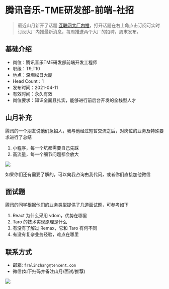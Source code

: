 # 腾讯音乐-TME研发部-前端-社招

> 最近山月新开了话题 [互联网大厂内推](https://mp.weixin.qq.com/mp/appmsgalbum?__biz=MzA3MzU0MjIzMA==&action=getalbum&album_id=1411740238032240644#wechat_redirect)，打开话题在右上角点击订阅可实时订阅大厂内推最新消息，每周推送两个大厂的招聘，周末发布。

## 基础介绍

+ 岗位：腾讯音乐TME研发部前端开发工程师
+ 职级：T9,T10
+ 地点：深圳松日大厦
+ Head Count：1
+ 发布时间：2021-04-11
+ 有效时间：永久有效
+ 岗位要求：知识全面且扎实，能够进行前后台开发的全栈型人才

## 山月补充

腾讯的一个朋友说他们急招人，我与他经过短暂交流之后，对岗位的业务及特殊要求进行了总结

1. 小程序，每一个坑都需要自己先踩
1. 高流量，每一个细节问题都会放大

![](https://cdn.jsdelivr.net/gh/shfshanyue/Daily-Question/infer/assets/yinyue-fe.jpg)

如果你们还有需要了解的，可以向我咨询由我代问，或者你们直接加他微信

## 面试题

腾讯的同学根据他们的业务类型提供了几道面试题，可参考如下

1. React 为什么采用 vdom，优势在哪里
1. Taro 的技术实现原理是什么
1. 有没有了解过 Remax，它和 Taro 有何不同
1. 有没有复杂业务经验，难点在哪里

## 联系方式

+ 邮箱: `fralinzhang@tencent.com`
+ 微信(如下扫码并备注山月/面试/推荐)

![](https://cdn.jsdelivr.net/gh/shfshanyue/Daily-Question/infer/assets/we-shanyue.jpg)
